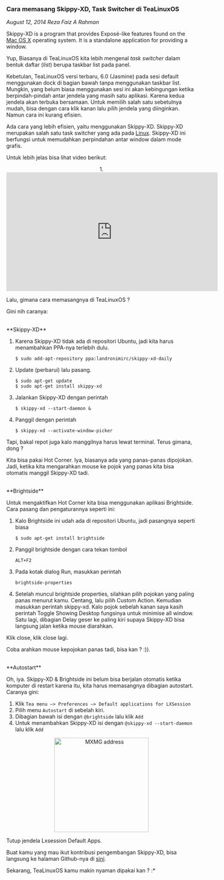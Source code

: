 ### **Cara memasang Skippy-XD, Task Switcher di TeaLinuxOS**
_August 12, 2014 Reza Faiz A Rahman_

Skippy-XD is a program that provides Exposé-like features found on the [Mac OS X](http://en.wikipedia.org/wiki/OS_X) operating system. It is a standalone application for providing a window.

Yup, Biasanya di TeaLinuxOS kita lebih mengenal _task switcher_ dalam bentuk daftar (_list_) berupa taskbar list pada panel.

Kebetulan, TeaLinuxOS versi terbaru, 6.0 (Jasmine) pada sesi default menggunakan dock di bagian bawah tanpa menggunakan taskbar list. Mungkin, yang belum biasa menggunakan sesi ini akan kebingungan ketika berpindah-pindah antar jendela yang masih satu aplikasi. Karena kedua jendela akan terbuka bersamaan. Untuk memilih salah satu sebetulnya mudah, bisa dengan cara klik kanan lalu pilih jendela yang diinginkan. Namun cara ini kurang efisien.

Ada cara yang lebih efisien, yaitu menggunakan Skippy-XD. Skippy-XD merupakan salah satu task switcher yang ada pada [Linux](http://en.wikipedia.org/wiki/Linux). Skippy-XD ini berfungsi untuk memudahkan perpindahan antar window dalam mode grafis.

Untuk lebih jelas bisa lihat video berikut:
<p align="center">
1. <iframe src="http://www.youtube.com/embed/gVRPCd7OS38" width="560" height="315" frameborder="0" allowfullscreen="allowfullscreen"></iframe>
</p>

Lalu, gimana cara memasangnya di TeaLinuxOS ?

Gini nih caranya:

<br>
**Skippy-XD**

1. Karena Skippy-XD tidak ada di repositori Ubuntu, jadi kita harus menambahkan PPA-nya terlebih dulu.
    <br>
    ```
    $ sudo add-apt-repository ppa:landronimirc/skippy-xd-daily
    ```

1. Update (perbarui) lalu pasang.
    <br>
    ```
    $ sudo apt-get update
    $ sudo apt-get install skippy-xd
    ```

1. Jalankan Skippy-XD dengan perintah
    <br>
    ```
    $ skippy-xd --start-daemon &
    ```

1. Panggil dengan perintah
    <br>
    ```
    $ skippy-xd --activate-window-picker

    ```

Tapi, bakal repot juga kalo manggilnya harus lewat terminal. Terus gimana, dong ?

Kita bisa pakai Hot Corner. Iya, biasanya ada yang panas-panas dipojokan. Jadi, ketika kita mengarahkan mouse ke pojok yang panas kita bisa otomatis manggil Skippy-XD tadi.

<br>
**Brightside**

Untuk mengaktifkan Hot Corner kita bisa menggunakan aplikasi Brightside. Cara pasang dan pengaturannya seperti ini:

1. Kalo Brightside ini udah ada di repositori Ubuntu, jadi pasangnya seperti biasa
    <br>
    ```
    $ sudo apt-get install brightside
    ```

1. Panggil brightside dengan cara tekan tombol
    <br>
    ```
    ALT+F2
    ```

1. Pada kotak dialog Run, masukkan perintah
    <br>
    ```
    brightside-properties
    ```

1. Setelah muncul brightside properties, silahkan pilih pojokan yang paling panas menurut kamu. Centang, lalu pilih Custom Action. Kemudian masukkan perintah skippy-xd. Kalo pojok sebelah kanan saya kasih perintah Toggle Showing Desktop fungsinya untuk minimise all window. Satu lagi, dibagian Delay geser ke paling kiri supaya Skippy-XD bisa langsung jalan ketika mouse diarahkan.

Klik close, klik close lagi.

Coba arahkan mouse kepojokan panas tadi, bisa kan ? :)).

<br>
**Autostart**

Oh, iya. Skippy-XD & Brightside ini belum bisa berjalan otomatis ketika komputer di restart karena itu, kita harus memasangnya dibagian autostart. Caranya gini:

1. Klik `Tea menu –> Preferences –> Default applications for LXSession`
1. Pilih menu `Autostart` di sebelah kiri.
1. Dibagian bawah isi dengan `@brightside` lalu klik `Add`
1. Untuk menambahkan Skippy-XD isi dengan `@skippy-xd --start-daemon` lalu klik `Add`

<p align="center">
	<img src="./posts/2014-08-12-cara-memasang-skippy-xd-task-switcher-di-tealinuxos/desktop_1_003.png" height="250px" alt="MXMG address">
</p> 

Tutup jendela Lxsession Default Apps.

Buat kamu yang mau ikut kontribusi pengembangan Skippy-XD, bisa langsung ke halaman Github-nya di [sini](https://github.com/richardgv/skippy-xd).

Sekarang, TeaLinuxOS kamu makin nyaman dipakai kan ? :*